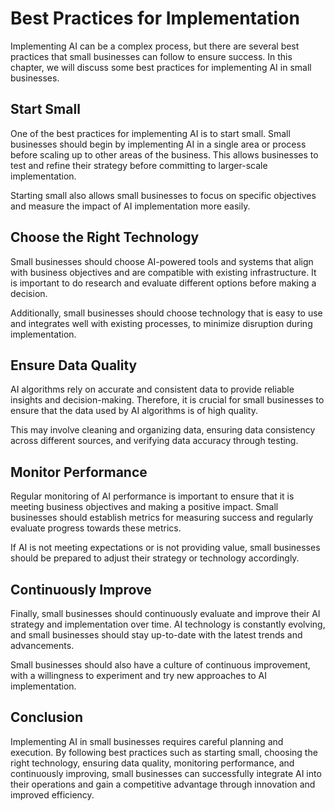 Best Practices for Implementation
===========================================================================================

Implementing AI can be a complex process, but there are several best practices that small businesses can follow to ensure success. In this chapter, we will discuss some best practices for implementing AI in small businesses.

Start Small
-----------

One of the best practices for implementing AI is to start small. Small businesses should begin by implementing AI in a single area or process before scaling up to other areas of the business. This allows businesses to test and refine their strategy before committing to larger-scale implementation.

Starting small also allows small businesses to focus on specific objectives and measure the impact of AI implementation more easily.

Choose the Right Technology
---------------------------

Small businesses should choose AI-powered tools and systems that align with business objectives and are compatible with existing infrastructure. It is important to do research and evaluate different options before making a decision.

Additionally, small businesses should choose technology that is easy to use and integrates well with existing processes, to minimize disruption during implementation.

Ensure Data Quality
-------------------

AI algorithms rely on accurate and consistent data to provide reliable insights and decision-making. Therefore, it is crucial for small businesses to ensure that the data used by AI algorithms is of high quality.

This may involve cleaning and organizing data, ensuring data consistency across different sources, and verifying data accuracy through testing.

Monitor Performance
-------------------

Regular monitoring of AI performance is important to ensure that it is meeting business objectives and making a positive impact. Small businesses should establish metrics for measuring success and regularly evaluate progress towards these metrics.

If AI is not meeting expectations or is not providing value, small businesses should be prepared to adjust their strategy or technology accordingly.

Continuously Improve
--------------------

Finally, small businesses should continuously evaluate and improve their AI strategy and implementation over time. AI technology is constantly evolving, and small businesses should stay up-to-date with the latest trends and advancements.

Small businesses should also have a culture of continuous improvement, with a willingness to experiment and try new approaches to AI implementation.

Conclusion
----------

Implementing AI in small businesses requires careful planning and execution. By following best practices such as starting small, choosing the right technology, ensuring data quality, monitoring performance, and continuously improving, small businesses can successfully integrate AI into their operations and gain a competitive advantage through innovation and improved efficiency.
